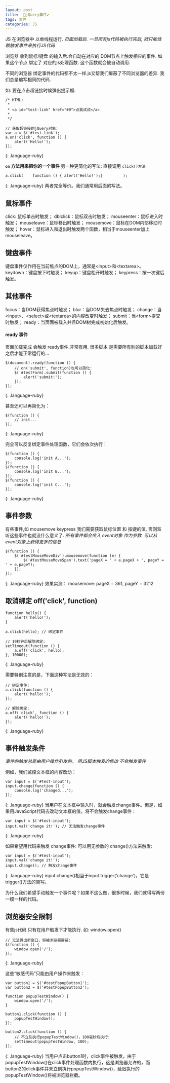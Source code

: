 ```yaml
---
layout: post
title:  🔖jQuery事件✔︎
tags: 事件
categories: JS
---
```


JS 在浏览器中 以单线程运行.
*页面加载后. 一旦所有js代码被执行完后, 就只能依赖触发事件来执行JS代码*

浏览器 收到鼠标/键盘 的输入后.会自动在对应的 DOM节点上触发相应的事件.
如果这个节点 绑定了 对应的js处理函数. 这个函数就会被自动调用.

不同的浏览器 绑定事件的代码都不太一样.js又帮我们屏蔽了不同浏览器的差异.
我们总是编写相同的代码.



如: 要在点击超链接时候弹出提示框:
~~~
/* HTML:
 *
 * <a id="test-link" href="#0">点我试试</a>
 *
 */

// 获取超链接的jQuery对象:
var a = $('#test-link');
a.on('click', function () {
    alert('Hello!');
});
~~~
{: .language-ruby}



**`on` 方法用来把你的一个事件**
另一种更简化的写法: 直接调用 `click()方法`
~~~
a.click(    function () { alert('Hello!');}         );
~~~
{: .language-ruby}
两者完全等价。我们通常用后面的写法。




## 鼠标事件
click: 鼠标单击时触发；
dblclick：鼠标双击时触发；
mouseenter：鼠标进入时触发；
mouseleave：鼠标移出时触发；
mousemove：鼠标在DOM内部移动时触发；
hover：鼠标进入和退出时触发两个函数，相当于mouseenter加上mouseleave。



## 键盘事件
键盘事件仅作用在当前焦点的DOM上，通常是\<input\>和\<textarea\>。
keydown：键盘按下时触发；
keyup：键盘松开时触发；
keypress：按一次键后触发。



## 其他事件
focus：当DOM获得焦点时触发；
blur：当DOM失去焦点时触发；
change：当\<input\>、\<select\>或\<textarea\>的内容改变时触发；
submit：当\<form\>提交时触发；
ready：当页面被载入并且DOM树完成初始化后触发。



#### ready 事件
页面加载完成 会触发 ready事件.非常有用.
很多脚本 是需要所有别的脚本加载好之后才能正常运行的...

~~~
$(document).ready(function () {
    // on('submit', function)也可以简化:
    $('#testForm).submit(function () {
        alert('submit!');
    });
});
~~~
{: .language-ruby}

甚至还可以再简化为：
~~~
$(function () {
    // init...
});
~~~
{: .language-ruby}



完全可以反复绑定事件处理函数，它们会依次执行：
~~~
$(function () {
    console.log('init A...');
});
$(function () {
    console.log('init B...');
});
$(function () {
    console.log('init C...');
});
~~~
{: .language-ruby}




## 事件参数
有些事件,如 mousemove keypress
我们需要获取鼠标位置 和 按键的值, 否则监听这些事件也就没什么意义了.
*所有事件都会传入 event对象 作为参数. 可以从event对象上获得更多的信息*

~~~
$(function () {
    $('#testMouseMoveDiv').mousemove(function (e) {
        $('#testMouseMoveSpan').text('pageX = ' + e.pageX + ', pageY = ' + e.pageY);
    });
});
~~~
{: .language-ruby}
效果实测：
mousemove: pageX = 361, pageY = 3212




## 取消绑定 off('click', function)


~~~
function hello() {
    alert('hello!');
}

a.click(hello); // 绑定事件

// 10秒钟后解除绑定:
setTimeout(function () {
    a.off('click', hello);
}, 10000);
~~~
{: .language-ruby}


需要特别注意的是，下面这种写法是无效的：
~~~
// 绑定事件:
a.click(function () {
    alert('hello!');
});

// 解除绑定:
a.off('click', function () {
    alert('hello!');
});
~~~
{: .language-ruby}






## 事件触发条件
*事件的触发总是由用户操作引发的。*
*用JS脚本触发的修改 不会触发事件*



例如，我们监控文本框的内容改动：
~~~
var input = $('#test-input');
input.change(function () {
    console.log('changed...');
});
~~~
{: .language-ruby}
当用户在文本框中输入时，就会触发change事件。但是，如果用JavaScript代码去改动文本框的值，将不会触发change事件：
~~~
var input = $('#test-input');
input.val('change it!'); // 无法触发change事件
~~~
{: .language-ruby}

如果希望用代码来触发 change事件: 可以用无参数的 change()方法来触发:

~~~
var input = $('#test-input');
input.val('change it!');
input.change(); // 触发change事件
~~~
{: .language-ruby}
input.change()相当于input.trigger('change')，它是trigger()方法的简写。

为什么我们希望手动触发一个事件呢？如果不这么做，很多时候，我们就得写两份一模一样的代码。



## 浏览器安全限制
有些js代码 只有在用户触发下才能执行. 如: window.open()
~~~
// 无法弹出新窗口，将被浏览器屏蔽:
$(function () {
    window.open('/');
});
~~~
{: .language-ruby}



这些“敏感代码”只能由用户操作来触发：
~~~
var button1 = $('#testPopupButton1');
var button2 = $('#testPopupButton2');

function popupTestWindow() {
    window.open('/');
}

button1.click(function () {
    popupTestWindow();
});

button2.click(function () {
    // 不立刻执行popupTestWindow()，100毫秒后执行:
    setTimeout(popupTestWindow, 100);
});
~~~
{: .language-ruby}
当用户点击button1时，click事件被触发，由于popupTestWindow()在click事件处理函数内执行，这是浏览器允许的，而button2的click事件并未立刻执行popupTestWindow()，延迟执行的popupTestWindow()将被浏览器拦截。









